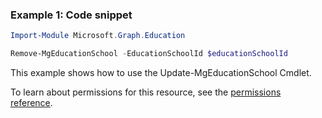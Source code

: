 ### Example 1: Code snippet

```powershellImport-Module Microsoft.Graph.Education

Remove-MgEducationSchool -EducationSchoolId $educationSchoolId
```
This example shows how to use the Update-MgEducationSchool Cmdlet.
To learn about permissions for this resource, see the [permissions reference](/graph/permissions-reference).

